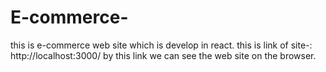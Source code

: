 # E-commerce-
this is e-commerce web site which is develop in react.
this is link of site-:
http://localhost:3000/
by this link we can see the web site on the browser.
